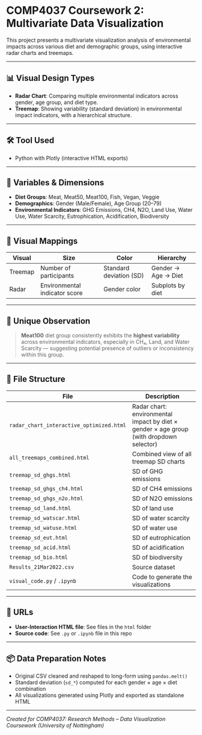 # COMP4037 Coursework 2: Multivariate Data Visualization

This project presents a multivariate visualization analysis of environmental impacts across various diet and demographic groups, using interactive radar charts and treemaps.

---

## 📊 Visual Design Types

- **Radar Chart**: Comparing multiple environmental indicators across gender, age group, and diet type.
- **Treemap**: Showing variability (standard deviation) in environmental impact indicators, with a hierarchical structure.

---

## 🛠 Tool Used

- Python with Plotly (interactive HTML exports)

---

## 🧪 Variables & Dimensions

- **Diet Groups**: Meat, Meat50, Meat100, Fish, Vegan, Veggie
- **Demographics**: Gender (Male/Female), Age Group (20–79)
- **Environmental Indicators**: GHG Emissions, CH4, N2O, Land Use, Water Use, Water Scarcity, Eutrophication, Acidification, Biodiversity

---

## 🧭 Visual Mappings

| Visual | Size | Color | Hierarchy |
|--------|------|-------|-----------|
| Treemap | Number of participants | Standard deviation (SD) | Gender → Age → Diet |
| Radar | Environmental indicator score | Gender color | Subplots by diet |

---

## 📌 Unique Observation

> **Meat100** diet group consistently exhibits the **highest variability** across environmental indicators, especially in CH₄, Land, and Water Scarcity — suggesting potential presence of outliers or inconsistency within this group.

---

## 📁 File Structure

| File | Description |
|------|-------------|
| `radar_chart_interactive_optimized.html` | Radar chart: environmental impact by diet × gender × age group (with dropdown selector) |
| `all_treemaps_combined.html` | Combined view of all treemap SD charts |
| `treemap_sd_ghgs.html` | SD of GHG emissions |
| `treemap_sd_ghgs_ch4.html` | SD of CH4 emissions |
| `treemap_sd_ghgs_n2o.html` | SD of N2O emissions |
| `treemap_sd_land.html` | SD of land use |
| `treemap_sd_watscar.html` | SD of water scarcity |
| `treemap_sd_watuse.html` | SD of water use |
| `treemap_sd_eut.html` | SD of eutrophication |
| `treemap_sd_acid.html` | SD of acidification |
| `treemap_sd_bio.html` | SD of biodiversity |
| `Results_21Mar2022.csv` | Source dataset |
| `visual_code.py` / `.ipynb` | Code to generate the visualizations |

---

## 🔗 URLs

- **User-Interaction HTML file**: See files in the `html` folder
- **Source code**: See `.py` or `.ipynb` file in this repo

---

## 📦 Data Preparation Notes

- Original CSV cleaned and reshaped to long-form using `pandas.melt()`
- Standard deviation (`sd_*`) computed for each gender × age × diet combination
- All visualizations generated using Plotly and exported as standalone HTML

---

*Created for COMP4037: Research Methods – Data Visualization Coursework (University of Nottingham)*
